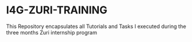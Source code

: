 # I4G-ZURI-TRAINING
This Repository encapsulates all Tutorials and Tasks I executed during the three months Zuri internship program
